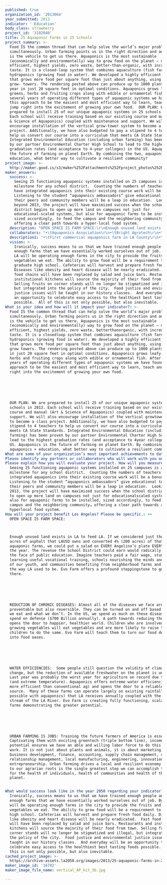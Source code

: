```yaml
---
published: true
organization_id: '2013064'
year_submitted: 2013
indicator: ' Education'
body_class: strawberry
project_id: '3102040'
title: 25 Aquaponic Farms in 25 Schools
project_summary: >-
  Food IS the common thread that can help solve the world’s major problems
  simultaneously. Urban farming points us in the right direction and aquaponics
  is the vehicle to get us there. Aquaponics is the most sustainable
  (economically and environmentally) way to grow food on the planet – most water
  efficient, highest yields, zero waste, better-than-organic, with incredible
  taste. It is a closed-loop system that combines aquaculture (fish farming) and
  hydroponics (growing food in water). We developed a highly efficient model
  that grows more food per square foot than just about anything, using vertical
  grow- towers. The rendering posted above can produce up to 1000 plants per
  year in just 20 square feet in optimal conditions. Aquaponics grows leafy
  greens, herbs and fruiting crops along with edible or ornamental fish. After
  several years of operating different types of aquaponic systems we have found
  this approach to be the easiest and most efficient way to learn, teach and
  jump right into the excitement of growing your own food.  OUR PLAN: We are
  prepared to install 25 of our unique aquaponic systems in 25 schools in 2013.
  Each school will receive training based on our existing course and manual (Art
  & Science of Aquaponics) coupled with maintenance and support. We will also
  encourage installation of the vertical grow-tower system to become a class
  project. Additionally, we have also budgeted to pay a stipend to 4 teachers to
  help us convert our course into a curriculum that meets CA State Standards.
  Integrated Environmental Education (including urban farming) has been proven
  by our partner Environmental Charter High School to lead to the highest
  graduation rates (and acceptance to 4-year colleges) in the US. Aquaponics is
  the future of farming on planet Earth. By combining the two, aquaponics +
  education, what better way to cultivate a resilient community? 
project_image: >-
  http://maker.good.is/s3/maker%252Fattachments%252Fproject_photos%252Fimages%252F16782%252Fdisplay%252Fvertical_AP_kit_3b.jpg=c570x385
maker_answers:
  success: >-
    Seeing 25 functioning aquaponic systems installed on 25 campuses is a great
    milestone for any school district.  Counting the numbers of teachers who
    have integrated aquaponics into their existing course work will be a bonus. 
    Listening to the student “aquaponics ambassadors” give educational tours to
    their peers and community members will be a leap in education.  Looking
    beyond 2013, the project will have maximized success when the school
    district begins to open up more land on campuses not just for
    educational-scaled systems, but also for aquaponic farms to be installed,
    sized accordingly, to feed the campus and the neighboring community…
    offering a clear path towards a hyper-local food system. 
  description: "OPEN SPACE IS FARM SPACE:\r\nEnough unused land exists in LA to feed LA. If we considered just the 5000 acres of asphalt that LAUSD owns and converted 4% (200 acres) of that to aquaponic farms, we could put a salad on EVERY Angelino’s plate EVERY day of the year. The revenue the School District could earn would radically change the face of public education. Imagine teachers paid a fair wage, students learning useful vocational training, schools nourishing the minds and bodies of our youth, and communities benefiting from neighborhood farms and schools – the way LA used to be. Evo Farm offers a profound stepping-stone to get us there. \r\n\r\nREDUCTION OF CHRONIC DISEASES: Almost all of the diseases we face are not only preventable but also reversible. They can be turned on and off based on what we eat and what we don’t. In the US, we spend as much on these diseases as we spend on defense ($700 Billion annually). A path towards reducing these costs opens the door to happier, healthier world. Children who are involved in growing vegetables will eat vegetables and are more likely to raise their children to do the same. Evo Farm will teach them to turn our food deserts into food oases. \r\n\r\nWATER EFFICIENCIES:  Some people still question the validity of climate change, but the reduction of available freshwater on the planet is undisputed. Last year was probably the worst year for agriculture on record due to drought (and extreme temperature). Aquaponics offers extreme water efficiencies (95% more efficient than conventional ag) and opens the door to a reliable food source.  Many of these farms can operate largely on existing rainfall (only possible with aquaponics) that LA receives annually coupled with the steady stream of the LA River. Evo Farm is creating fully functioning, scalable micro- farms demonstrating the greater potential. \r\n\r\nURBAN FARMING IS JOBS: Training the future farmers of America is essential. Captivating them with exciting green-tech (triple bottom line), income potential ensures we have an able and willing labor force to do this essential work. It is not just about plants and animals, it is about marketing, IT, business development, finance, accounting, supply chain management, customer relationship management, local manufacturing, engineering, innovation, and entrepreneurship. Urban farming drives a local and resilient economy. A return to our agrarian roots is the single greatest step we can accomplish to allow for the health of individuals, health of communities and health of the planet. \r\n"
  collaborators: "•\tAquaponics Association\r\n•\tBright Agrotech\r\n•\tBluelab\r\n•\tCalifornia Aquaculture Association\r\n•\tEarthflow Design Works\r\n•\tEnvironmental Charter High School\r\n•\tEnvironmental Charter Middle School\r\n•\tGrowing Experience \r\n•\tLA League of Arts\r\n•\tLos Angles Neighborhood Land Trust (Gardening Apprenticeship Program)\r\n•\tSocial Justice Learning Institute\r\n•\tThe Learning Garden\r\n•\tVenice High School\r\n•\tWarren Lane Elementary \r\n•\tWaters Wheel\r\n•\tWestchester Enriched Sciences Magnets\r\n"
  description1: "•\tFirst commercial aquaponics farm in LA County\r\n•\tFirst aquaponic system at LAUSD ( http://vimeo.com/41029703)\r\n•\tFirst hyper-local, living produce, better-than-organic sold at SoCal Farmers market (LA Times- http://goo.gl/s3twp)\r\n•\tCreated the Art & Science of Aquaponics course- the first backyard/ DIY aquaponics class in SoCal (LA Times- http://goo.gl/mGmPQ)\r\n•\tConsultant on some of the largest aquaponics projects in CA (http://goo.gl/LE1Bu)\r\n•\tDesigner of the smallest, yet highest yielding per square foot, Aquaponics system… just about anywhere. (Dream Garden http://goo.gl/JG1Sv)\r\n•\tFree farm tours to 1000’s of visitors\r\n•\tCo-orchestrated the debut of aquaponics at the CA State Fair, reaching 500,000 visitors (Sacramento Bee http://goo.gl/0HuYp )\r\n•\tPresented AP @ the Seedstock Sustainable Agriculture Innovation Conference at UCLA Anderson School of Management (Seedstock)\r\n•\tCompletely open-source, share all our secrets and spread the gospel of AP to all\r\n•\tRe-introducing taste to living food (Edible Westside http://goo.gl/KydmV)\r\n"
  vision: >-
    Ironically, success means to us that we have trained enough people and built
    enough farms that we have essentially worked ourselves out of job. By then,
    LA will be operating enough farms in the city to provide the fruits and
    vegetables we eat. The ability to grow food will be a requirement to
    graduate high school. Cafeterias will harvest and prepare fresh food daily.
    Diseases like obesity and heart disease will be nearly eradicated.  Fast
    food chains will have been replaced by salad and juice bars. Restaurants and
    institutional kitchens will source the majority of their food from town.
    Selling fruits on corner stands will no longer be stigmatized and illegal,
    but integrated into the policy of the city.  Food justice and environmental
    justice issues will be taught in our history classes.  And everyday will be
    an opportunity to celebrate easy access to the healthiest best tasting foods
    possible.  All of this is not only possible, but also inevitable.  
What is your idea and how will it impact your indicator?: >-
  Food IS the common thread that can help solve the world’s major problems
  simultaneously. Urban farming points us in the right direction and aquaponics
  is the vehicle to get us there. Aquaponics is the most sustainable
  (economically and environmentally) way to grow food on the planet — most water
  efficient, highest yields, zero waste, betterthanorganic, with incredible
  taste. It is a closedloop system that combines aquaculture (fish farming) and
  hydroponics (growing food in water). We developed a highly efficient model
  that grows more food per square foot than just about anything, using vertical
  grow towers. The rendering posted above can produce up to 1000 plants per year
  in just 20 square feet in optimal conditions. Aquaponics grows leafy greens,
  herbs and fruiting crops along with edible or ornamental fish. After several
  years of operating different types of aquaponic systems we have found this
  approach to be the easiest and most efficient way to learn, teach and jump
  right into the excitement of growing your own food.  






  OUR PLAN: We are prepared to install 25 of our unique aquaponic systems in 25
  schools in 2013. Each school will receive training based on our existing
  course and manual (Art & Science of Aquaponics) coupled with maintenance and
  support. We will also encourage installation of the vertical growtower system
  to become a class project. Additionally, we have also budgeted to pay a
  stipend to 4 teachers to help us convert our course into a curriculum that
  meets CA State Standards. Integrated Environmental Education (including urban
  farming) has been proven by our partner Environmental Charter High School to
  lead to the highest graduation rates (and acceptance to 4year colleges) in the
  US. Aquaponics is the future of farming on planet Earth. By combining the two,
  aquaponics + education, what better way to cultivate a resilient community? 
What are some of your organization’s most important achievements to date?: "*\tFirst commercial aquaponics farm in LA County (LA Times http://goo.gl/xmTck)\n\n\n*\tFirst aquaponic system at LAUSD ( http://vimeo.com/41029703)\n\n\n*\tFirst hyperlocal, living produce, betterthanorganic sold at SoCal Farmers market (LA Times http://goo.gl/s3twp)\n\n\n*\tCreated the Art & Science of Aquaponics course the first backyard/ DIY aquaponics class in SoCal (LA Times http://goo.gl/mGmPQ)\n\n\n*\tConsultant on some of the largest aquaponics projects in CA (http://goo.gl/LE1Bu)\n\n\n*\tDesigner of the smallest, yet highest yielding per square foot, Aquaponics system… just about anywhere. (Dream Garden http://goo.gl/JG1Sv)\n\n\n*\tFree farm tours to 1000’s of visitors\n\n\n*\tCoorchestrated the debut of aquaponics at the CA State Fair, reaching 500,000 visitors (Sacramento Bee http://goo.gl/0HuYp )\n\n\n*\tPresented AP @ the Seedstock Sustainable Agriculture Innovation Conference at UCLA Anderson School of Management (Seedstock)\n\n\n*\tCompletely opensource, share all our secrets and spread the gospel of AP to all\n\n\n*\tReintroducing taste to living food (Edible Westside http://goo.gl/KydmV)"
Please identify any partners or collaborators who will work with you on this project.: "*\tAquaponics Association\n\n\n*\tBright Agrotech\n\n\n*\tBluelab\n\n\n*\tCalifornia Aquaculture Association\n\n\n*\tEarthflow Design Works\n\n\n*\tEnvironmental Charter High School\n\n\n*\tEnvironmental Charter Middle School\n\n\n*\tGrowing Experience \n\n\n*\tLA League of Arts\n\n\n*\tLos Angles Neighborhood Land Trust (Gardening Apprenticeship Program)\n\n\n*\tSocial Justice Learning Institute\n\n\n*\tThe Learning Garden\n\n\n*\tVenice High School\n\n\n*\tWarren Lane Elementary \n\n\n*\tWaters Wheel\n\n\n*\tWestchester Enriched Sciences Magnets\n\n\n"
Please explain how you will evaluate your project. How will you measure success?: >-
  Seeing 25 functioning aquaponic systems installed on 25 campuses is a great
  milestone for any school district.  Counting the numbers of teachers who have
  integrated aquaponics into their existing course work will be a bonus. 
  Listening to the student “aquaponics ambassadors” give educational tours to
  their peers and community members will be a leap in education.  Looking beyond
  2013, the project will have maximized success when the school district begins
  to open up more land on campuses not just for educationalscaled systems, but
  also for aquaponic farms to be installed, sized accordingly, to feed the
  campus and the neighboring community… offering a clear path towards a
  hyperlocal food system. 
How will your project benefit Los Angeles? Please be specific.: >+
  OPEN SPACE IS FARM SPACE:



  Enough unused land exists in LA to feed LA. If we considered just the 5000
  acres of asphalt that LAUSD owns and converted 4% (200 acres) of that to
  aquaponic farms, we could put a salad on EVERY Angelino’s plate EVERY day of
  the year. The revenue the School District could earn would radically change
  the face of public education. Imagine teachers paid a fair wage, students
  learning useful vocational training, schools nourishing the minds and bodies
  of our youth, and communities benefiting from neighborhood farms and schools —
  the way LA used to be. Evo Farm offers a profound steppingstone to get us
  there. 






  REDUCTION OF CHRONIC DISEASES: Almost all of the diseases we face are not only
  preventable but also reversible. They can be turned on and off based on what
  we eat and what we don’t. In the US, we spend as much on these diseases as we
  spend on defense ($700 Billion annually). A path towards reducing these costs
  opens the door to happier, healthier world. Children who are involved in
  growing vegetables will eat vegetables and are more likely to raise their
  children to do the same. Evo Farm will teach them to turn our food deserts
  into food oases. 






  WATER EFFICIENCIES:  Some people still question the validity of climate
  change, but the reduction of available freshwater on the planet is undisputed.
  Last year was probably the worst year for agriculture on record due to drought
  (and extreme temperature). Aquaponics offers extreme water efficiencies (95%
  more efficient than conventional ag) and opens the door to a reliable food
  source.  Many of these farms can operate largely on existing rainfall (only
  possible with aquaponics) that LA receives annually coupled with the steady
  stream of the LA River. Evo Farm is creating fully functioning, scalable micro
  farms demonstrating the greater potential. 






  URBAN FARMING IS JOBS: Training the future farmers of America is essential.
  Captivating them with exciting greentech (triple bottom line), income
  potential ensures we have an able and willing labor force to do this essential
  work. It is not just about plants and animals, it is about marketing, IT,
  business development, finance, accounting, supply chain management, customer
  relationship management, local manufacturing, engineering, innovation, and
  entrepreneurship. Urban farming drives a local and resilient economy. A return
  to our agrarian roots is the single greatest step we can accomplish to allow
  for the health of individuals, health of communities and health of the
  planet. 


What would success look like in the year 2050 regarding your indicator?: >-
  Ironically, success means to us that we have trained enough people and built
  enough farms that we have essentially worked ourselves out of job. By then, LA
  will be operating enough farms in the city to provide the fruits and
  vegetables we eat. The ability to grow food will be a requirement to graduate
  high school. Cafeterias will harvest and prepare fresh food daily. Diseases
  like obesity and heart disease will be nearly eradicated.  Fast food chains
  will have been replaced by salad and juice bars. Restaurants and institutional
  kitchens will source the majority of their food from town. Selling fruits on
  corner stands will no longer be stigmatized and illegal, but integrated into
  the policy of the city.  Food justice and environmental justice issues will be
  taught in our history classes.  And everyday will be an opportunity to
  celebrate easy access to the healthiest best tasting foods possible.  All of
  this is not only possible, but also inevitable.  
cached_project_image: >-
  https://archive-assets.la2050.org/images/2013/25-aquaponic-farms-in-25-schools/maker.good.is/s3/maker%252Fattachments%252Fproject_photos%252Fimages%252F16782%252Fdisplay%252Fvertical_AP_kit_3b.jpg=c570x385.jpg
maker_image_id: '16782'
maker_image_file_name: vertical_AP_kit_3b.jpg

---
```

